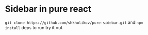 # Sidebar in pure react

`git clone https://github.com/shkholikov/pure-sidebar.git` and 
`npm install` deps to run try it out.
